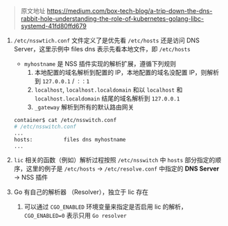 > 原文地址 https://medium.com/box-tech-blog/a-trip-down-the-dns-rabbit-hole-understanding-the-role-of-kubernetes-golang-libc-systemd-41fd80ffd679

1. `/etc/nsswtich.conf` 文件定义了是优先看 `/etc/hosts` 还是访问 DNS Server，这里示例中 files dns 表示先看本地文件，即 `/etc/hosts`
    - `myhostname` 是 NSS 插件实现的解析扩展，遵循下列规则
        1. 本地配置的域名解析到配置的 IP，本地配置的域名没配置 IP，则解析到 `127.0.0.1` / `：：1`
        2. `localhost`, `localhost.localdomain` 和以 `localhost` 和 `localhost.localdomain` 结尾的域名解析到 `127.0.0.1`
        3. `_gateway` 解析到所有的默认路由网关
    ```bash
    container$ cat /etc/nsswitch.conf
    # /etc/nsswitch.conf
    ...
    hosts:          files dns myhostname
    ...
    ```

2. `lic` 相关的函数（例如）解析过程按照 `/etc/nsswitch` 中 `hosts` 部分指定的顺序，这里的例子是 `/etc/hosts` -> `/etc/resolve.conf` 中指定的 **DNS Server** -> NSS 插件
3. Go 有自己的解析器 （Resolver），独立于 lic 存在
    1. 可以通过 `CGO_ENABLED` 环境变量来指定是否启用 lic 的解析， `CGO_ENABLED=0` 表示只用 `Go resolver`
